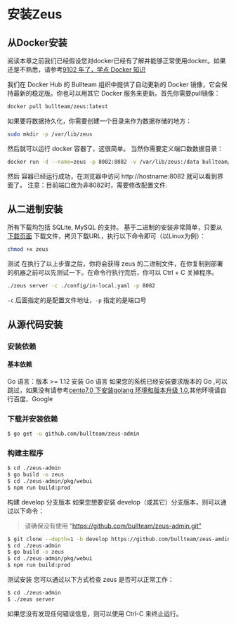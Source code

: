 # 安装Zeus

## 从Docker安装

阅读本章之前我们已经假设您对docker已经有了解并能够正常使用docker。如果还是不熟悉，请参考[9102 年了，学点 Docker 知识](https://juejin.im/post/5c2c69cee51d450d9707236e)

我们在 Docker Hub 的 Bullteam 组织中提供了自动更新的 Docker 镜像，它会保持最新的稳定版。你也可以用其它 Docker 服务来更新。首先你需要pull镜像：
```bash
docker pull bullteam/zeus:latest
```
如果要将数据持久化，你需要创建一个目录来作为数据存储的地方：
```bash
sudo mkdir -p /var/lib/zeus
```
然后就可以运行 docker 容器了，这很简单。 当然你需要定义端口数数据目录：
```bash
docker run -d --name=zeus -p 8082:8082 -v /var/lib/zeus:/data bullteam/zeus:latest
```
然后 容器已经运行成功，在浏览器中访问 http://hostname:8082 就可以看到界面了。
注意：目前端口改为非8082时，需要修改配置文件.


## 从二进制安装

所有下载均包括 SQLite, MySQL 的支持。 基于二进制的安装非常简单，只要从 [下载页面](https://gitee.com/bullteam/zeus-admin/attach_files) 下载文件，拷贝下载URL，执行以下命令即可（以Linux为例）：

```bash
chmod +x zeus
```
测试
在执行了以上步骤之后，你将会获得 zeus 的二进制文件，在你复制到部署的机器之前可以先测试一下。在命令行执行完后，你可以 Ctrl + C 关掉程序。

```bash
./zeus server -c ./config/in-local.yaml -p 8082
```
`-c` 后面指定的是配置文件地址，`-p` 指定的是端口号
## 从源代码安装

### 安装依赖
#### 基本依赖
Go 语言：版本 >= 1.12
安装 Go 语言
如果您的系统已经安装要求版本的 Go ,可以跳过，如果没有请参考[cento7,0 下安装golang 环境和版本升级 1.0](https://my.oschina.net/wutongci/blog/282076),其他环境请自行百度、Google

### 下载并安装依赖
```bash
$ go get -u github.com/bullteam/zeus-admin
```
### 构建主程序
```bash
$ cd ./zeus-admin
$ go build -o zeus
$ cd ./zeus-admin/pkg/webui
$ npm run build:prod
```
构建 develop 分支版本
如果您想要安装 develop（或其它）分支版本，则可以通过以下命令：


> 请确保没有使用 “https://github.com/bullteam/zeus-admin.git”
```bash
$ git clone --depth=1 -b develop https://github.com/bullteam/zeus-amdin
$ cd ./zeus-admin
$ go build -o zeus
$ cd ./zeus-admin/pkg/webui
$ npm run build:prod
```
测试安装
您可以通过以下方式检查 zeus 是否可以正常工作：
```bash
$ cd ./zeus-admin
$ ./zeus server
```
如果您没有发现任何错误信息，则可以使用 Ctrl-C 来终止运行。